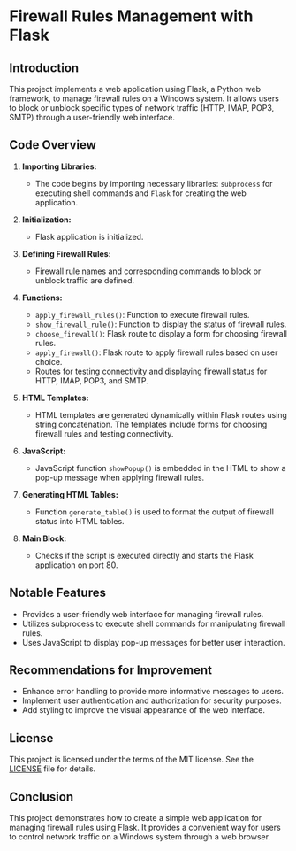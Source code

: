 
# Firewall Rules Management with Flask

## Introduction
This project implements a web application using Flask, a Python web framework, to manage firewall rules on a Windows system. It allows users to block or unblock specific types of network traffic (HTTP, IMAP, POP3, SMTP) through a user-friendly web interface.

## Code Overview
1. **Importing Libraries:**
   - The code begins by importing necessary libraries: `subprocess` for executing shell commands and `Flask` for creating the web application.

2. **Initialization:**
   - Flask application is initialized.

3. **Defining Firewall Rules:**
   - Firewall rule names and corresponding commands to block or unblock traffic are defined.

4. **Functions:**
   - `apply_firewall_rules()`: Function to execute firewall rules.
   - `show_firewall_rule()`: Function to display the status of firewall rules.
   - `choose_firewall()`: Flask route to display a form for choosing firewall rules.
   - `apply_firewall()`: Flask route to apply firewall rules based on user choice.
   - Routes for testing connectivity and displaying firewall status for HTTP, IMAP, POP3, and SMTP.

5. **HTML Templates:**
   - HTML templates are generated dynamically within Flask routes using string concatenation. The templates include forms for choosing firewall rules and testing connectivity.

6. **JavaScript:**
   - JavaScript function `showPopup()` is embedded in the HTML to show a pop-up message when applying firewall rules.

7. **Generating HTML Tables:**
   - Function `generate_table()` is used to format the output of firewall status into HTML tables.

8. **Main Block:**
   - Checks if the script is executed directly and starts the Flask application on port 80.

## Notable Features
- Provides a user-friendly web interface for managing firewall rules.
- Utilizes subprocess to execute shell commands for manipulating firewall rules.
- Uses JavaScript to display pop-up messages for better user interaction.

## Recommendations for Improvement
- Enhance error handling to provide more informative messages to users.
- Implement user authentication and authorization for security purposes.
- Add styling to improve the visual appearance of the web interface.

## License
This project is licensed under the terms of the MIT license. See the [LICENSE](LICENSE) file for details.

## Conclusion
This project demonstrates how to create a simple web application for managing firewall rules using Flask. It provides a convenient way for users to control network traffic on a Windows system through a web browser.
